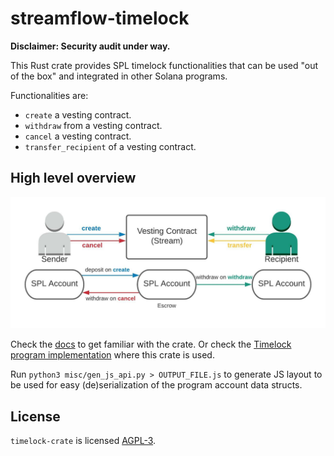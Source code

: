 streamflow-timelock
===================
**Disclaimer: Security audit under way.**

This Rust crate provides SPL timelock functionalities that can be used "out of the box" and integrated in other Solana programs.

Functionalities are:
- `create` a vesting contract.
- `withdraw` from a vesting contract.
- `cancel` a vesting contract.
- `transfer_recipient` of a vesting contract.

High level overview
--
![Overview](/misc/overview.jpeg)

Check the [docs](https://docs.rs/streamflow-timelock/) to get familiar with the crate.
Or check the [Timelock program implementation](https://github.com/streamflow-finance/timelock) where this crate is used.

Run `python3 misc/gen_js_api.py > OUTPUT_FILE.js` to generate JS layout to be used for easy (de)serialization of the program account data structs.

License
-------

`timelock-crate` is licensed [AGPL-3](LICENSE).